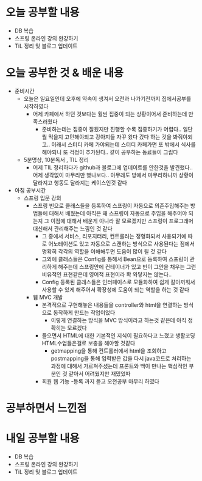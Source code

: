 # 오늘 공부할 내용

- DB 복습
- 스프링 온라인 강의 완강하기
- TiL 정리 및 블로그 업데이트



# 오늘 공부한 것 & 배운 내용

- 준비시간
  - 오늘은 일요일인데 오후에 약속이 생겨서 오전과 나가기전까지 집에서공부를 시작하였다
    - 어제 카페에서 하던 것보다는 훨씬 집중이 되는 상황이어서 준비하는데 만족스러웠다
      - 준비하는데는 집중이 잘됬지만 진행할 수록 집중하기가 어렵다.. 일단 뭘 먹을지 고민해야되고 강아지들 자꾸 왔다 갔다 하는 것을 봐줘야되고.. 이래서 스터디 카페 가야되는데 스터디 카페가면 또 밖에서 식사를 해야되니 또 걱정이 추가된다.. 같이 공부하는 동료들이 그립다
  - 5분명상, 10분독서 , TIL 정리
    - 어제 TIL 정리하다가 github과 블로그에 업데이트를 안한것을 발견했다.. 어제 생각없이 마무리만 했나보다.. 아무래도 방에서 마무리하니까 상황이 달라지고 행동도 달라지는 케이스인것 같다
- 아침 공부시간
  - 스프링 입문 강의
    - 스프링 빈으로 클래스들을 등록하여 스프링이 자동으로 의존주입해주는 방법들에 대해서 배웠는데 아직은 왜 스프링이 자동으로 주입을 해주어야 되는지 그 이점에 대해서 배운게 아니라 잘 모르겠지만 스프링이 프로그래머 대신해서 관리해주는 느낌인 것 같다
      - 그 중에서 서비스, 리포지터리, 컨트롤러는 정형화되서 사용되기에 따로 어노테이션도 있고 자동으로 스캔하는 방식으로 사용된다는 점에서 명확히 각각의 역할을 이해해두면 도움이 많이 될 것 같다
      - 그외에 클래스들은 Config를 통해서 Bean으로 등록하여 스프링이 관리하게 해주는데 스프링안에 컨테이너가 있고 빈이 그안을 채우는 그런 비유적인 표현같은데 영어적 표현이라 확 와닿지는 않는다..
      - Config 등록된 클래스들은 인터페이스로 모듈화하여 쉽게 갈아끼워서 사용할 수 있게 해주어서 확장성에 도움이 되는 역할을 하는 것 같다
    - 웹 MVC 개발
      - 본격적으로 구현해놓은 내용들을 controller와 html을 연결하는 방식으로 동작하게 만드는 작업이었다
        - 이렇게 연결하는 방식을 MVC 방식이라고 하는것 같은데 아직 정확히는 모르겠다
      - 들으면서 HTML에 대한 기본적인 지식이 필요하다고 느꼈고 생활코딩 HTML수업들은걸로 보충을 해야할 것같다
        - getmapping을 통해 컨트롤러에서 html을 조회하고 postmapping을 통해 입력받은 값을 다시 java코드로 처리하는 과정에 대해서 가르쳐주셨는데 프론트와 백이 만나는 핵심적인 부분인 것 같아서 어려웠지만 재밌었따
      - 회원 웹 기능 -등록 까지 듣고 오전공부 마무리 하였다

# 공부하면서 느낀점



# 내일 공부할 내용

- DB 복습
- 스프링 온라인 강의 완강하기
- TiL 정리 및 블로그 업데이트




